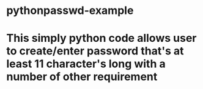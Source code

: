 # pythonpasswd-example
# This simply python code allows user to create/enter password that's at least 11 character's long with a number of other requirement
